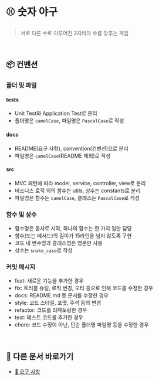 # ⚾️ 숫자 야구

> 서로 다른 수로 이루어진 3자리의 수를 맞추는 게임

<br/>

## 📦 컨벤션

### 폴더 및 파일

#### __tests__

- Unit Test와 Application Test로 분리
- 폴더명은 `camelCase`, 파일명은 `PascalCase`로 작성

#### docs

- README(요구 사항), convention(컨벤션)으로 분리
- 파일명은 `camelCase`(README 제외)로 작성

#### src

- MVC 패턴에 따라 model, service, controller, view로 분리
- 비즈니스 로직 외의 함수는 utils, 상수는 constants로 분리
- 파일명은 함수는 `camelCase`, 클래스는 `PascalCase`로 작성

### 함수 및 상수

- 함수명은 동사로 시작, 하나의 함수는 한 가지 일만 담당
- 함수(또는 메서드)의 길이가 15라인을 넘지 않도록 구현
- 코드 내 변수명과 클래스명은 영문만 사용
- 상수는 `snake_case`로 작성

### 커밋 메시지

- feat: 새로운 기능을 추가한 경우
- fix: 트러블 슈팅, 로직 변경, 오타 등으로 인해 코드를 수정한 경우
- docs: README.md 등 문서를 수정한 경우
- style: 코드 스타일, 포맷, 주석 등의 변경
- refactor: 코드를 리팩토링한 경우
- test: 테스트 코드를 추가한 경우
- chore: 코드 수정이 아닌, 단순 폴더명 파일명 등을 수정한 경우

<br/>

## 🔄 다른 문서 바로가기

- [📝 요구 사항](./README.md)
